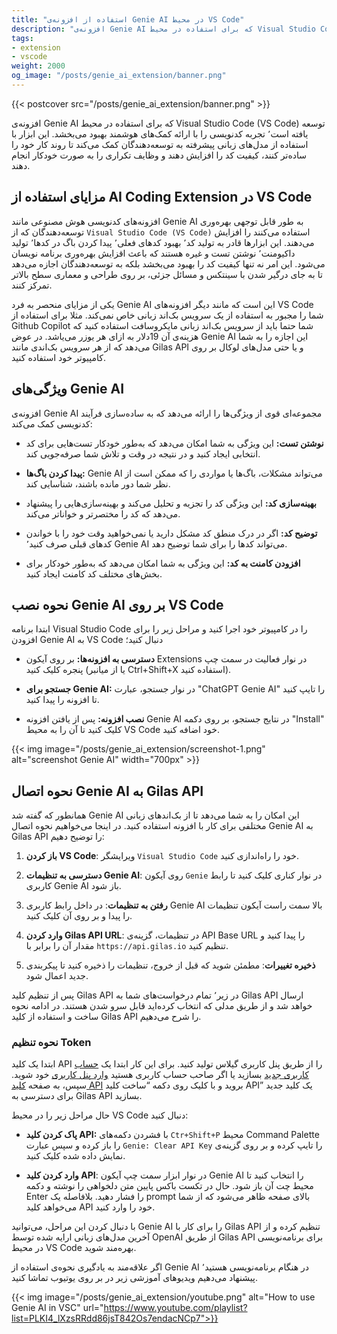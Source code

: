 ```yaml
---
title: "استفاده از افزونه‌ی Genie AI در محیط VS Code"
description: "افزونه‌ی Genie AI که برای استفاده در محیط Visual Studio Code (VS Code) توسعه یافته است٬ تجربه کدنویسی را با ارائه کمک‌های هوشمند بهبود می‌بخشد. Genie AI این اجازه را به شما می‌دهد که از هر سرویس بک‌اندی مانند Gilas API و یا حتی مدل‌های لوکال بر روی کامپیوتر خود استفاده کنید."
tags:
- extension
- vscode
weight: 2000
og_image: "/posts/genie_ai_extension/banner.png"
---
```


{{< postcover src="/posts/genie_ai_extension/banner.png" >}}

افزونه‌ی Genie AI که برای استفاده در محیط Visual Studio Code (VS Code) توسعه یافته است٬ تجربه کدنویسی را با ارائه کمک‌های هوشمند بهبود می‌بخشد. این ابزار با استفاده از مدل‌های زبانی پیشرفته به توسعه‌دهندگان کمک می‌کند تا روند کار خود را ساده‌تر کنند، کیفیت کد را افزایش دهند و وظایف تکراری را به صورت خودکار انجام دهند.

## مزایای استفاده از AI Coding Extension در VS Code

افزونه‌های کدنویسی هوش مصنوعی مانند Genie AI به طور قابل توجهی بهره‌وری توسعه‌دهندگان که از `Visual Studio Code (VS Code)` استفاده می‌کنند را افزایش می‌دهند. این ابزارها قادر به تولید کد٬ بهبود کدهای فعلی٬ پیدا کردن باگ در کدها٬ تولید داکیومنت٬ نوشتن تست و غیره هستند که باعث اقزایش بهره‌وری برنامه نویسان می‌شود. این امر نه تنها کیفیت کد را بهبود می‌بخشد بلکه به توسعه‌دهندگان اجازه می‌دهد تا به جای درگیر شدن با سینتکس و مسائل جزئی، بر روی طراحی و معماری سطح بالاتر تمرکز کنند. 

یکی از مزایای منحصر به فرد Genie AI این است که مانند دیگر افزونه‌های VS Code شما را مجبور به استفاده از یک سرویس بک‌اند زبانی خاص نمی‌کند. مثلا برای استفاده از Github Copilot شما حتما باید از سرویس بک‌اند زبانی مایکروسافت استفاده کنید که هزینه‌ی آن 19دلار به ازای هر یوزر می‌یاشد. در عوض Genie AI این اجازه را به شما می‌دهد که از هر سرویس بک‌اندی مانند Gilas API و یا حتی مدل‌های لوکال بر روی کامپیوتر خود استفاده کنید.  


## ویژگی‌های Genie AI

افزونه‌ی Genie AI مجموعه‌ای قوی از ویژگی‌ها را ارائه می‌دهد که به ساده‌سازی فرآیند کدنویسی کمک می‌کند:

- **نوشتن تست‌:** این ویژگی به شما امکان می‌دهد که به‌طور خودکار تست‌هایی برای کد انتخابی ایجاد کنید و در نتیجه در وقت و تلاش شما صرفه‌جویی کند.

- **پیدا کردن باگ‌ها:** Genie AI می‌تواند مشکلات، باگ‌ها یا مواردی را که ممکن است از نظر شما دور مانده باشند، شناسایی کند.

- **بهینه‌سازی کد:** این ویژگی کد را تجزیه و تحلیل می‌کند و بهینه‌سازی‌هایی را پیشنهاد می‌دهد که کد را مختصرتر و خواناتر می‌کند.

- **توضیح کد:** اگر در درک منطق کد مشکل دارید یا نمی‌خواهید وقت خود را با خواندن کدهای قبلی صرف کنید٬ Genie AI می‌تواند کدها را برای شما توضیح دهد.

- **افزودن کامنت به کد:** این ویژگی به شما امکان می‌دهد که به‌طور خودکار برای بخش‌های مختلف کد کامنت ایجاد کنید.

## نحوه نصب Genie AI بر روی VS Code

 ابتدا برنامه Visual Studio Code را در کامپیوتر خود اجرا کنید و مراحل زیر را برای افزودن Genie AI به VS Code دنبال کنید؛

- **دسترسی به افزونه‌ها:** بر روی آیکون Extensions در نوار فعالیت در سمت چپ پنجره کلیک کنید (یا از میانبر Ctrl+Shift+X استفاده کنید).

- **جستجو برای Genie AI:** در نوار جستجو، عبارت "ChatGPT Genie AI" را تایپ کنید تا افزونه را پیدا کنید.

- **نصب افزونه:** پس از یافتن افزونه Genie AI در نتایج جستجو، بر روی دکمه "Install" کلیک کنید تا آن را به محیط VS Code خود اضافه کنید.

{{< img image="/posts/genie_ai_extension/screenshot-1.png" alt="screenshot Genie AI" width="700px" >}}

## نحوه اتصال Genie AI به Gilas API

همانطور که گفته شد Genie AI این امکان را به شما می‌دهد تا از بک‌اندهای زبانی مختلفی برای کار با افزونه استفاده کنید. در اینجا می‌خواهیم نحوه اتصال Genie AI به Gilas API  را توضیح دهیم:

1. **باز کردن VS Code**: ویرایشگر `Visual Studio Code` خود را راه‌اندازی کنید.

2. **دسترسی به تنظیمات Genie AI**: روی آیکون `Genie` در نوار کناری کلیک کنید تا رابط کاربری Genie AI باز شود.

3. **رفتن به تنظیمات**: در داخل رابط کاربری Genie AI بالا سمت راست آیکون تنظیمات را پیدا و بر روی آن کلیک کنید.

4. **وارد کردن Gilas API URL**: در تنظیمات، گزینه‌ی API Base URL را پیدا کنید و مقدار آن را برابر با `https://api.gilas.io` تنظیم کنید.

5. **ذخیره تغییرات**: مطمئن شوید که قبل از خروج، تنظیمات را ذخیره کنید تا پیکربندی جدید اعمال شود.

پس از تنظیم کلید Gilas API در زیر٬ تمام درخواست‌های شما به Gilas API ارسال خواهد شد و از طریق مدلی که انتخاب کرده‌اید قابل سرو شدن هستند. در ادامه نحوه ساخت و استفاده از کلید Gilas API را شرح می‌دهیم.

### نحوه تنظیم Token

ابتدا یک کلید API را از طریق پنل کاربری گیلاس تولید کنید.  برای این کار
ابتدا یک  [حساب کاربری جدید](https://dashboard.gilas.io) بسازید یا اگر صاحب حساب کاربری هستید [وارد پنل کاربری](https://dashboard.gilas.io) خود شوید. سپس، به صفحه [کلید API](https://dashboard.gilas.io/apiKey)  بروید و با کلیک روی دکمه “ساخت کلید API” یک کلید جدید برای دسترسی به Gilas API بسازید.

حال مراحل زیر را در محیط VS Code دنبال کنید:

- **پاک کردن کلید API:** با فشردن دکمه‌های `Ctr+Shift+P` محیط Command Palette را باز کرده و سپس عبارت `Genie: Clear API Key` را تایپ کرده و بر روی گزینه‌ی نمایش داده شده کلیک کنید.

- **وارد کردن کلید API**: در نوار ابزار سمت چپ آیکون Genie AI را انتخاب کنید تا محیط چت آن باز شود. حال در تکست باکس پایین متن دلخواهی را نوشته و دکمه Enter را فشار دهید. بلافاصله یک prompt بالای صفحه ظاهر می‌شود که از شما می‌خواهد کلید API خود را وارد کنید.

با دنبال کردن این مراحل، می‌توانید Genie AI را برای کار با Gilas API تنظیم کرده و از آخرین مدل‌های زبانی ارایه شده توسط ‌OpenAI از طریق Gilas API برای برنامه‌نویسی در محیط VS Code بهره‌مند شوید. 

اگر علاقه‌مند به یادگیری نحوه‌ی استفاده از Genie AI در هنگام برنامه‌نویسی هستید٬ پیشنهاد می‌دهیم ویدیو‌های آموزشی زیر در بر روی یوتیوب تماشا کنید.


{{< img image="/posts/genie_ai_extension/youtube.png" alt="How to use Genie AI in VSC" url="https://www.youtube.com/playlist?list=PLKI4_lXzsRRdd86jsT842Os7endacNCp7">}}

